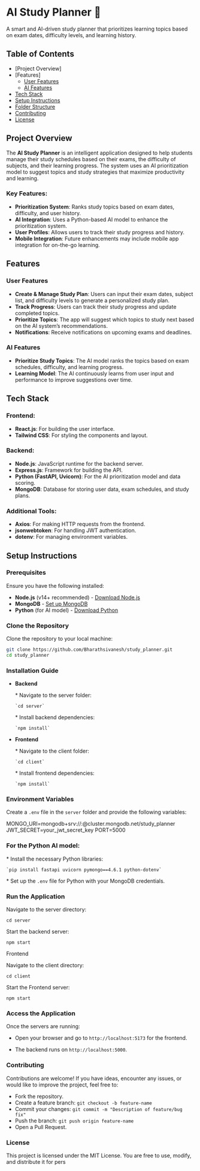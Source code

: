 # AI Study Planner 🎯
A smart and AI-driven study planner that prioritizes learning topics based on exam dates, difficulty levels, and learning history.

## Table of Contents
- [Project Overview]
- [Features]
  - [User Features](#user-features)
  - [AI Features](#ai-features)
- [Tech Stack](#tech-stack)
- [Setup Instructions](#setup-instructions)
- [Folder Structure](#folder-structure)
- [Contributing](#contributing)
- [License](#license)

## Project Overview
The **AI Study Planner** is an intelligent application designed to help students manage their study schedules based on their exams, the difficulty of subjects, and their learning progress. The system uses an AI prioritization model to suggest topics and study strategies that maximize productivity and learning.

### Key Features:
- **Prioritization System**: Ranks study topics based on exam dates, difficulty, and user history.
- **AI Integration**: Uses a Python-based AI model to enhance the prioritization system.
- **User Profiles**: Allows users to track their study progress and history.
- **Mobile Integration**: Future enhancements may include mobile app integration for on-the-go learning.

## Features

### User Features
- **Create & Manage Study Plan**: Users can input their exam dates, subject list, and difficulty levels to generate a personalized study plan.
- **Track Progress**: Users can track their study progress and update completed topics.
- **Prioritize Topics**: The app will suggest which topics to study next based on the AI system’s recommendations.
- **Notifications**: Receive notifications on upcoming exams and deadlines.

### AI Features
- **Prioritize Study Topics**: The AI model ranks the topics based on exam schedules, difficulty, and learning progress.
- **Learning Model**: The AI continuously learns from user input and performance to improve suggestions over time.

## Tech Stack

### Frontend:
- **React.js**: For building the user interface.
- **Tailwind CSS**: For styling the components and layout.

### Backend:
- **Node.js**: JavaScript runtime for the backend server.
- **Express.js**: Framework for building the API.
- **Python (FastAPI, Uvicorn)**: For the AI prioritization model and data scoring.
- **MongoDB**: Database for storing user data, exam schedules, and study plans.

### Additional Tools:
- **Axios**: For making HTTP requests from the frontend.
- **jsonwebtoken**: For handling JWT authentication.
- **dotenv**: For managing environment variables.

## Setup Instructions

### Prerequisites
Ensure you have the following installed:
- **Node.js** (v14+ recommended) - [Download Node.js](https://nodejs.org)
- **MongoDB** - [Set up MongoDB](https://www.mongodb.com/)
- **Python** (for AI model) - [Download Python](https://www.python.org/)

### Clone the Repository
Clone the repository to your local machine:
```bash
git clone https://github.com/Bharathsivanesh/study_planner.git
cd study_planner
```
### Installation Guide

-   **Backend**

    \* Navigate to the server folder:

        `cd server`

    \* Install backend dependencies:

        `npm install`

-   **Frontend**

    \* Navigate to the client folder:

        `cd client`

    \* Install frontend dependencies:

        `npm install`

### Environment Variables

Create a `.env` file in the `server` folder and provide the following variables:


MONGO_URI=mongodb+srv://:@cluster.mongodb.net/study_planner
JWT_SECRET=your_jwt_secret_key
PORT=5000


### For the Python AI model:

\* Install the necessary Python libraries:

    `pip install fastapi uvicorn pymongo==4.6.1 python-dotenv`

\* Set up the `.env` file for Python with your MongoDB credentials.

### Run the Application

Navigate to the server directory:

`cd server`

Start the backend server:

`npm start`

Frontend

Navigate to the client directory:

`cd client`

Start the Frontend server:

`npm start`

### Access the Application

Once the servers are running:

- Open your browser and go to `http://localhost:5173` for the frontend.

- The backend runs on `http://localhost:5000`.

### Contributing

Contributions are welcome! If you have ideas, encounter any issues, or would like to improve the project, feel free to:

- Fork the repository.
- Create a feature branch: `git checkout -b feature-name`
- Commit your changes: `git commit -m "Description of feature/bug fix"`
- Push the branch: `git push origin feature-name`
- Open a Pull Request.

### License

This project is licensed under the MIT License. You are free to use, modify, and distribute it for pers
